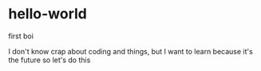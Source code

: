 # hello-world
first boi

I don't know crap about coding and things, but I want to learn because it's the future so let's do this
